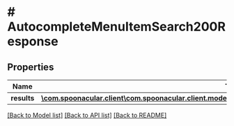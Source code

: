 # # AutocompleteMenuItemSearch200Response

## Properties

Name | Type | Description | Notes
------------ | ------------- | ------------- | -------------
**results** | [**\com.spoonacular.client\com.spoonacular.client.model\AutocompleteProductSearch200ResponseResultsInner[]**](AutocompleteProductSearch200ResponseResultsInner.md) |  |

[[Back to Model list]](../../README.md#models) [[Back to API list]](../../README.md#endpoints) [[Back to README]](../../README.md)

